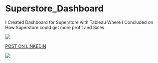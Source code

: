 # Superstore_Dashboard
I Created Dashboard for Superstore with Tableau Where I Concluded on How Superstore could get more profit and Sales.

![](https://github.com/Gift-Ojeabulu/Superstore_Dashboard/blob/main/undefined%20(1).gif)

[POST ON LINKEDIN](https://www.linkedin.com/posts/gift-ojabu_tableau-datavisualisation-dashboard-activity-6755445530161123328-9jcD)

![](https://github.com/Gift-Ojeabulu/Superstore_Dashboard/blob/main/Superstore_Screenshot.png)
